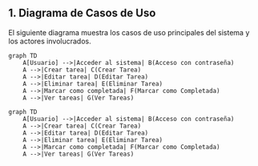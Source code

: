 ## 1. Diagrama de Casos de Uso

El siguiente diagrama muestra los casos de uso principales del sistema y los actores involucrados.

```mermaid
graph TD
    A[Usuario] -->|Acceder al sistema| B(Acceso con contraseña)
    A -->|Crear tarea| C(Crear Tarea)
    A -->|Editar tarea| D(Editar Tarea)
    A -->|Eliminar tarea| E(Eliminar Tarea)
    A -->|Marcar como completada| F(Marcar como Completada)
    A -->|Ver tareas| G(Ver Tareas)

graph TD
    A[Usuario] -->|Acceder al sistema| B(Acceso con contraseña)
    A -->|Crear tarea| C(Crear Tarea)
    A -->|Editar tarea| D(Editar Tarea)
    A -->|Eliminar tarea| E(Eliminar Tarea)
    A -->|Marcar como completada| F(Marcar como Completada)
    A -->|Ver tareas| G(Ver Tareas)
